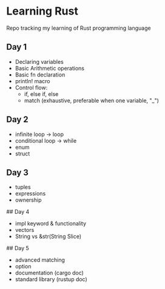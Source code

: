 # Learning Rust
Repo tracking my learning of Rust programming language


## Day 1
- Declaring variables
- Basic Arithmetic operations
- Basic fn declaration
- println! macro
- Control flow:
    - if, else if, else
    - match (exhaustive, preferable when one variable, "_")

## Day 2
- infinite loop -> loop
- conditional loop -> while
- enum
- struct


## Day 3
- tuples
- expressions
- ownership

## Day 4
- impl keyword & functionality
- vectors
- String vs &str(String Slice)

## Day 5
- advanced matching
- option
- documentation (cargo doc)
- standard library (rustup doc)